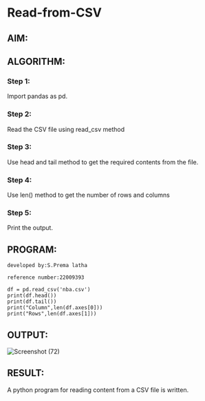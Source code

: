 # Read-from-CSV

## AIM:

## ALGORITHM:
### Step 1:

Import pandas as pd.

### Step 2:

Read the CSV file using read_csv method

### Step 3:

Use head and tail method to get the required contents from the file.

### Step 4:

Use len() method to get the number of rows and columns

### Step 5:

Print the output.

## PROGRAM:
```
developed by:S.Prema latha

reference number:22009393

df = pd.read_csv('nba.csv')
print(df.head())
print(df.tail())
print("Column",len(df.axes[0]))
print("Rows",len(df.axes[1]))
```

## OUTPUT:

![Screenshot (72)](https://user-images.githubusercontent.com/120620842/214805616-1a030774-2d45-45b2-bf99-a9f51aec39af.png)

## RESULT:
A python program for reading content from a CSV file is written.
